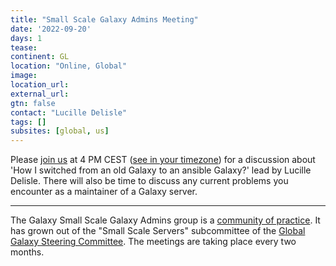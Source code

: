 ```yaml
---
title: "Small Scale Galaxy Admins Meeting"
date: '2022-09-20'
days: 1
tease: 
continent: GL
location: "Online, Global"
image: 
location_url: 
external_url:
gtn: false
contact: "Lucille Delisle"
tags: []
subsites: [global, us]
---
```




Please [join us](https://epfl.zoom.us/j/62244337954?pwd=L2ZVSytTdlpaM1pvbjZpWjNjUm9JZz09) at 4 PM CEST ([see in your timezone](https://www.timeanddate.com/worldclock/fixedtime.html?msg=Small+Scale+Galaxy+Admins+Meeting&iso=20220920T16&p1=1229&ah=1)) 
for a discussion about 'How I switched from an old Galaxy to an ansible Galaxy?' lead by Lucille Delisle. 
There will also be time to discuss any current problems you encounter as a maintainer of a Galaxy server.



---

The Galaxy Small Scale Galaxy Admins group is a [community of practice](https://galaxyproject.org/community/#communities-of-practice). It has grown out of the "Small Scale Servers" subcommittee of the [Global Galaxy Steering Committee](https://galaxyproject.org/community/steering/).
The meetings are taking place every two months. 
